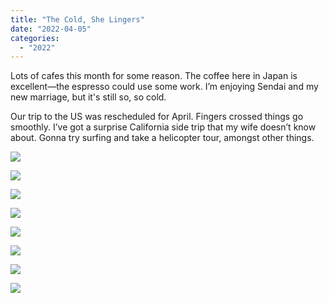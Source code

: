 ```yaml
---
title: "The Cold, She Lingers"
date: "2022-04-05"
categories: 
  - "2022"
---
```


Lots of cafes this month for some reason. The coffee here in Japan is excellent—the espresso could use some work. I’m enjoying Sendai and my new marriage, but it's still so, so cold.

Our trip to the US was rescheduled for April. Fingers crossed things go smoothly. I’ve got a surprise California side trip that my wife doesn’t know about. Gonna try surfing and take a helicopter tour, amongst other things.

![](images/DSF0530-scaled.jpg)

![](images/DSF0676-scaled.jpg)

![](images/DSF0687-scaled.jpg)

![](images/DSF0884-scaled.jpg)

![](images/DSF0933-scaled.jpg)

![](images/DSF0992-scaled.jpg)

![](images/DSF0274-scaled.jpg)

![](images/DSC00528-scaled.jpg)